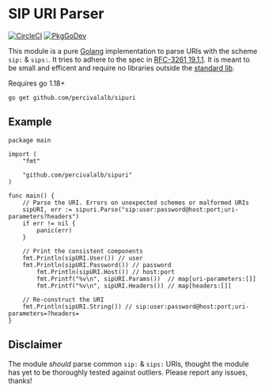 # SIP URI Parser

[![CircleCI](https://dl.circleci.com/status-badge/img/gh/percivalalb/sipuri/tree/main.svg?style=svg)](https://dl.circleci.com/status-badge/redirect/gh/percivalalb/sipuri/tree/main)
[![PkgGoDev](https://pkg.go.dev/badge/github.com/percivalalb/sipuri)](https://pkg.go.dev/github.com/percivalalb/sipuri)

This module is a pure [Golang](https://go.dev/) implementation to parse URIs with the scheme `sip:` & `sips:`. It tries to adhere to the spec in [RFC-3261 19.1.1](https://www.rfc-editor.org/rfc/rfc3261#section-19.1.1). It is meant to be small and efficent and require no libraries outside the [standard lib](https://pkg.go.dev/std).

Requires go 1.18+

```console
go get github.com/percivalalb/sipuri
```

## Example

```golang
package main

import (
	"fmt"

	"github.com/percivalalb/sipuri"
)

func main() {
	// Parse the URI. Errors on unexpected schemes or malformed URIs
  	sipURI, err := sipuri.Parse("sip:user:password@host:port;uri-parameters?headers")
	if err != nil {
		panic(err)
	}

	// Print the consistent components
   	fmt.Println(sipURI.User()) // user
   	fmt.Println(sipURI.Password()) // password
    	fmt.Println(sipURI.Host()) // host:port
    	fmt.Printf("%v\n", sipURI.Params())  // map[uri-parameters:[]]
    	fmt.Printf("%v\n", sipURI.Headers()) // map[headers:[]]

	// Re-construct the URI
	fmt.Println(sipURI.String()) // sip:user:password@host:port;uri-parameters=?headers=
}
```

## Disclaimer

The module *should* parse common `sip:` & `sips:` URIs, thought the module has yet to be thoroughly tested against outliers. Please report any issues, thanks!
